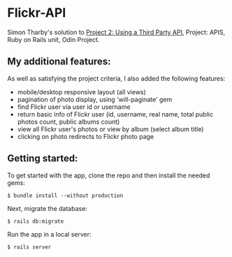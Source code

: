 # Flickr-API

Simon Tharby's solution to [Project 2: Using a Third Party API](https://www.theodinproject.com/courses/ruby-on-rails/lessons/apis?ref=lnav), Project: APIS, Ruby on Rails unit, Odin Project.

## My additional features:

As well as satisfying the project criteria, I also added the following features:

  * mobile/desktop responsive layout (all views)
  * pagination of photo display, using 'will-paginate' gem
  * find Flickr user via user id or username
  * return basic info of Flickr user (id, username, real name, total public photos count, public albums count)
  * view all Flickr user's photos or view by album (select album title)
  * clicking on photo redirects to Flickr photo page

## Getting started:

To get started with the app, clone the repo and then install the needed gems:

```
$ bundle install --without production
```

Next, migrate the database:

```
$ rails db:migrate
```

Run the app in a local server:

```
$ rails server
```
